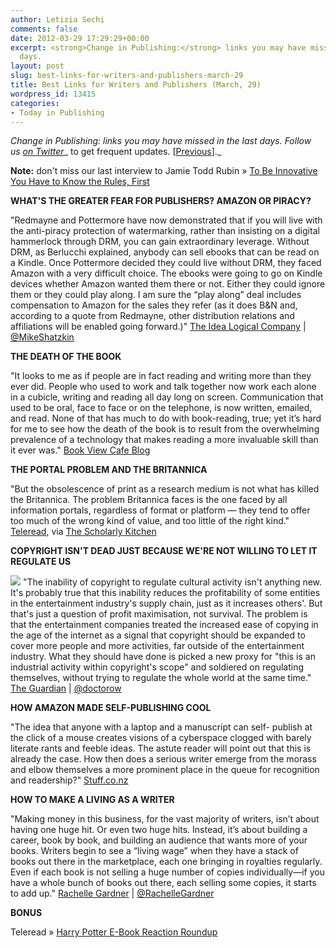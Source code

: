 ```yaml
---
author: Letizia Sechi
comments: false
date: 2012-03-29 17:29:29+00:00
excerpt: <strong>Change in Publishing:</strong> links you may have missed in the last
  days.
layout: post
slug: best-links-for-writers-and-publishers-march-29
title: Best Links for Writers and Publishers (March, 29)
wordpress_id: 13415
categories:
- Today in Publishing
---
```


_Change in Publishing: links you may have missed in the last days.
Follow us [on Twitter](http://www.twitter.com/40kbooks)__ to get frequent updates. [[Previous](http://www.40kbooks.com/?p=13405)]._

**Note:** don't miss our last interview to Jamie Todd Rubin » [To Be Innovative You Have to Know the Rules, First](http://www.40kbooks.com/?p=13413)

**WHAT'S THE GREATER FEAR FOR PUBLISHERS? AMAZON OR PIRACY?**

"Redmayne and Pottermore have now demonstrated that if you will live with the anti-piracy protection of watermarking, rather than insisting on a digital hammerlock through DRM, you can gain extraordinary leverage.
Without DRM, as Berlucchi explained, anybody can sell ebooks that can be read on a Kindle. Once Pottermore decided they could live without DRM, they faced Amazon with a very difficult choice. The ebooks were going to go on Kindle devices whether Amazon wanted them there or not. Either they could ignore them or they could play along. I am sure the “play along” deal includes compensation to Amazon for the sales they refer (as it does B&N and, according to a quote from Redmayne, other distribution relations and affiliations will be enabled going forward.)"
[The Idea Logical Company](http://www.idealog.com/blog/whats-the-greater-fear-for-publishers-amazon-or-piracy?utm_source=rss&utm_medium=rss&utm_campaign=whats-the-greater-fear-for-publishers-amazon-or-piracy) | [@MikeShatzkin](http://twitter.com/mikeshatzkin)

**THE DEATH OF THE BOOK**

"It looks to me as if people are in fact reading and writing more than they ever did. People who used to work and talk together now work each alone in a cubicle, writing and reading all day long on screen. Communication that used to be oral, face to face or on the telephone, is now written, emailed, and read.
None of that has much to do with book-reading, true; yet it’s hard for me to see how the death of the book is to result from the overwhelming prevalence of a technology that makes reading a more invaluable skill than it ever was."
[Book View Cafe Blog](http://blog.bookviewcafe.com/2012/03/26/the-death-of-the-book/)

**THE PORTAL PROBLEM AND THE BRITANNICA**

"But the obsolescence of print as a research medium is not what has killed the Britannica. The problem Britannica faces is the one faced by all information portals, regardless of format or platform — they tend to offer too much of the wrong kind of value, and too little of the right kind."
[Teleread](http://www.teleread.com/paul-biba/the-portal-problem-and-the-britannica/), via [The Scholarly Kitchen](http://scholarlykitchen.sspnet.org/2012/03/22/the-portal-problem-part-1-the-plight-of-the-britannica/)

**COPYRIGHT ISN'T DEAD JUST BECAUSE WE'RE NOT WILLING TO LET IT REGULATE US**

![](http://www.40kbooks.com/wp-content/uploads/Young-woman-taking-shower-007.jpeg) "The inability of copyright to regulate cultural activity isn't anything new. It's probably true that this inability reduces the profitability of some entities in the entertainment industry's supply chain, just as it increases others'. But that's just a question of profit maximisation, not survival.
The problem is that the entertainment companies treated the increased ease of copying in the age of the internet as a signal that copyright should be expanded to cover more people and more activities, far outside of the entertainment industry. What they should have done is picked a new proxy for "this is an industrial activity within copyright's scope" and soldiered on regulating themselves, without trying to regulate the whole world at the same time."
[The Guardian](http://www.guardian.co.uk/technology/2012/mar/23/copyright-regulate-us?newsfeed=true) | [@doctorow](https://twitter.com/#!/DOCTOROW)

**HOW AMAZON MADE SELF-PUBLISHING COOL**

"The idea that anyone with a laptop and a manuscript can self- publish at the click of a mouse creates visions of a cyberspace clogged with barely literate rants and feeble ideas. The astute reader will point out that this is already the case. How then does a serious writer emerge from the morass and elbow themselves a more prominent place in the queue for recognition and readership?"
[Stuff.co.nz](http://www.stuff.co.nz/technology/digital-living/6634294/How-Amazon-made-self-publishing-cool)

**HOW TO MAKE A LIVING AS A WRITER**

"Making money in this business, for the vast majority of writers, isn’t about having one huge hit. Or even two huge hits. Instead, it’s about building a career, book by book, and building an audience that wants more of your books.
Writers begin to see a “living wage” when they have a stack of books out there in the marketplace, each one bringing in royalties regularly. Even if each book is not selling a huge number of copies individually—if you have a whole bunch of books out there, each selling some copies, it starts to add up."
[Rachelle Gardner](http://www.rachellegardner.com/2012/03/make-a-living-as-a-writer-part-1/) | [@RachelleGardner](https://twitter.com/#!/rachellegardner)

**BONUS**

Teleread » [Harry Potter E-Book Reaction Roundup](http://www.teleread.com/drm/harry-potter-e-book-reaction-roundup/)
